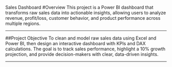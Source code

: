 Sales Dashboard
#Overview
This project is a Power BI dashboard that transforms raw sales data into actionable insights, allowing users to analyze revenue, profit/loss, customer behavior, and product performance across multiple regions.
________________________________________
##Project Objective
To clean and model raw sales data using Excel and Power BI, then design an interactive dashboard with KPIs and DAX calculations. The goal is to track sales performance, highlight a 10% growth projection, and provide decision-makers with clear, data-driven insights.
________________________________________
